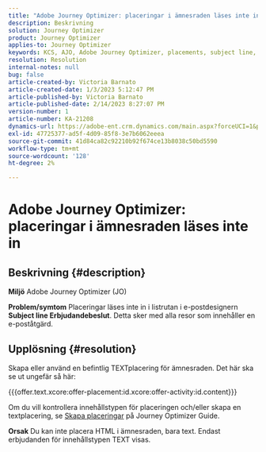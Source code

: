 ```yaml
---
title: "Adobe Journey Optimizer: placeringar i ämnesraden läses inte in"
description: Beskrivning
solution: Journey Optimizer
product: Journey Optimizer
applies-to: Journey Optimizer
keywords: KCS, AJO, Adobe Journey Optimizer, placements, subject line, not load, content type, html, text
resolution: Resolution
internal-notes: null
bug: false
article-created-by: Victoria Barnato
article-created-date: 1/3/2023 5:12:47 PM
article-published-by: Victoria Barnato
article-published-date: 2/14/2023 8:27:07 PM
version-number: 1
article-number: KA-21208
dynamics-url: https://adobe-ent.crm.dynamics.com/main.aspx?forceUCI=1&pagetype=entityrecord&etn=knowledgearticle&id=1597f3d5-898b-ed11-81ad-6045bd0067ea
exl-id: 47725377-ad5f-4d09-85f8-3e7b6062eeea
source-git-commit: 41d84ca82c92210b92f674ce13b8038c50bd5590
workflow-type: tm+mt
source-wordcount: '128'
ht-degree: 2%

---
```


# Adobe Journey Optimizer: placeringar i ämnesraden läses inte in

## Beskrivning {#description}

<b>Miljö</b>
Adobe Journey Optimizer (JO)


<b>Problem/symtom</b>
Placeringar läses inte in i listrutan i e-postdesignern  <b> Subject line </b><b>Erbjudandebeslut</b>. Detta sker med alla resor som innehåller en e-poståtgärd.


## Upplösning {#resolution}


Skapa eller använd en befintlig TEXTplacering för ämnesraden. Det här ska se ut ungefär så här:

{{{offer.text.xcore:offer-placement:id.xcore:offer-activity:id.content}}}

Om du vill kontrollera innehållstypen för placeringen och/eller skapa en textplacering, se [Skapa placeringar](https://experienceleague.adobe.com/docs/journey-optimizer/using/offer-decisioning/create-components/creating-placements.html) på Journey Optimizer Guide.


<b>Orsak</b>
Du kan inte placera HTML i ämnesraden, bara text. Endast erbjudanden för innehållstypen TEXT visas.
